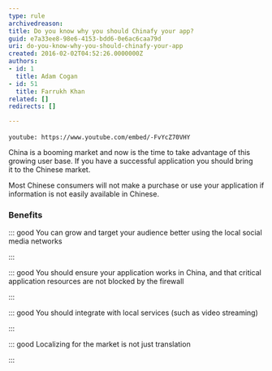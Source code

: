 ```yaml
---
type: rule
archivedreason: 
title: Do you know why you should Chinafy your app?
guid: e7a33ee8-98e6-4153-bdd6-0e6ac6caa79d
uri: do-you-know-why-you-should-chinafy-your-app
created: 2016-02-02T04:52:26.0000000Z
authors:
- id: 1
  title: Adam Cogan
- id: 51
  title: Farrukh Khan
related: []
redirects: []

---
```


`youtube: https://www.youtube.com/embed/-FvYcZ70VHY`
 




<!--endintro-->

China is a booming market and now is the time to take advantage of this growing user base. If you have a successful application you should bring it to the Chinese market.



Most Chinese consumers will not make a purchase or use your application if information is not easily available in Chinese.


### Benefits





::: good
You can grow and target your audience better using the local social media networks

:::







::: good
You should ensure your application works in China, and that critical application resources are not blocked by the firewall

:::







::: good
You should integrate with local services (such as video streaming)

:::







::: good
Localizing for the market is not just translation

:::
